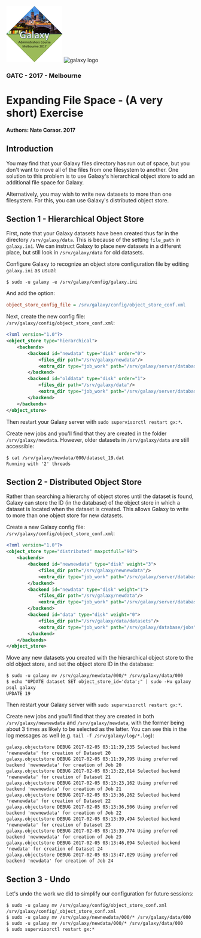 ![GATC Logo](../../docs/shared-images/gatc2017_logo_150.png) ![galaxy logo](../../docs/shared-images/galaxy_logo_25percent_transparent.png)

### GATC - 2017 - Melbourne

# Expanding File Space - (A very short) Exercise

#### Authors: Nate Coraor. 2017

## Introduction

You may find that your Galaxy files directory has run out of space, but you don't want to move all of the files from one filesystem to another. One solution to this problem is to use Galaxy's hierarchical object store to add an additional file space for Galaxy.

Alternatively, you may wish to write new datasets to more than one filesystem. For this, you can use Galaxy's distributed object store.

## Section 1 - Hierarchical Object Store

First, note that your Galaxy datasets have been created thus far in the directory `/srv/galaxy/data`. This is because of the setting `file_path` in `galaxy.ini`. We can instruct Galaxy to place new datasets in a different place, but still look in `/srv/galaxy/data` for old datasets.

Configure Galaxy to recognize an object store configuration file by editing `galaxy.ini` as usual:

```console
$ sudo -u galaxy -e /srv/galaxy/config/galaxy.ini
```

And add the option:

```ini
object_store_config_file = /srv/galaxy/config/object_store_conf.xml
```

Next, create the new config file: `/srv/galaxy/config/object_store_conf.xml`:

```xml
<?xml version="1.0"?>
<object_store type="hierarchical">
    <backends>
        <backend id="newdata" type="disk" order="0">
            <files_dir path="/srv/galaxy/newdata"/>
            <extra_dir type="job_work" path="/srv/galaxy/server/database/newjobs"/>
        </backend>
        <backend id="olddata" type="disk" order="1">
            <files_dir path="/srv/galaxy/data"/>
            <extra_dir type="job_work" path="/srv/galaxy/server/database/jobs"/>
        </backend>
    </backends>
</object_store>
```

Then restart your Galaxy server with `sudo supervisorctl restart gx:*`.

Create new jobs and you'll find that they are created in the folder `/srv/galaxy/newdata`. However, older datasets in `/srv/galaxy/data` are still accessible:

```console
$ cat /srv/galaxy/newdata/000/dataset_19.dat
Running with '2' threads
```

## Section 2 - Distributed Object Store

Rather than searching a hierarchy of object stores until the dataset is found, Galaxy can store the ID (in the database) of the object store in which a dataset is located when the dataset is created. This allows Galaxy to write to more than one object store for new datasets.

Create a new Galaxy config file: `/srv/galaxy/config/object_store_conf.xml`:

```xml
<?xml version="1.0"?>
<object_store type="distributed" maxpctfull="90">
    <backends>
        <backend id="newnewdata" type="disk" weight="3">
            <files_dir path="/srv/galaxy/newnewdata"/>
            <extra_dir type="job_work" path="/srv/galaxy/server/database/newnewjobs"/>
        </backend>
        <backend id="newdata" type="disk" weight="1">
            <files_dir path="/srv/galaxy/newdata"/>
            <extra_dir type="job_work" path="/srv/galaxy/server/database/newjobs"/>
        </backend>
        <backend id="data" type="disk" weight="0">
            <files_dir path="/srv/galaxy/data/datasets"/>
            <extra_dir type="job_work" path="/srv/galaxy/database/jobs"/>
        </backend>
    </backends>
</object_store>
```

Move any new datasets you created with the hierarchical object store to the old object store, and set the object store ID in the database:

```console
$ sudo -u galaxy mv /srv/galaxy/newdata/000/* /srv/galaxy/data/000
$ echo "UPDATE dataset SET object_store_id='data';" | sudo -Hu galaxy psql galaxy
UPDATE 19
```

Then restart your Galaxy server with `sudo supervisorctl restart gx:*`.

Create new jobs and you'll find that they are created in both `/srv/galaxy/newnewdata` and `/srv/galaxy/newdata`, with the former being about 3 times as likely to be selected as the latter. You can see this in the log messages as well (e.g. `tail -f /srv/galaxy/log/*.log`):

```
galaxy.objectstore DEBUG 2017-02-05 03:11:39,335 Selected backend 'newnewdata' for creation of Dataset 20
galaxy.objectstore DEBUG 2017-02-05 03:11:39,795 Using preferred backend 'newnewdata' for creation of Job 20
galaxy.objectstore DEBUG 2017-02-05 03:13:22,614 Selected backend 'newnewdata' for creation of Dataset 21
galaxy.objectstore DEBUG 2017-02-05 03:13:23,162 Using preferred backend 'newnewdata' for creation of Job 21
galaxy.objectstore DEBUG 2017-02-05 03:13:36,262 Selected backend 'newnewdata' for creation of Dataset 22
galaxy.objectstore DEBUG 2017-02-05 03:13:36,506 Using preferred backend 'newnewdata' for creation of Job 22
galaxy.objectstore DEBUG 2017-02-05 03:13:39,494 Selected backend 'newnewdata' for creation of Dataset 23
galaxy.objectstore DEBUG 2017-02-05 03:13:39,774 Using preferred backend 'newnewdata' for creation of Job 23
galaxy.objectstore DEBUG 2017-02-05 03:13:46,094 Selected backend 'newdata' for creation of Dataset 24
galaxy.objectstore DEBUG 2017-02-05 03:13:47,029 Using preferred backend 'newdata' for creation of Job 24
```

## Section 3 - Undo

Let's undo the work we did to simplify our configuration for future sessions:

```console
$ sudo -u galaxy mv /srv/galaxy/config/object_store_conf.xml /srv/galaxy/config/_object_store_conf.xml
$ sudo -u galaxy mv /srv/galaxy/newnewdata/000/* /srv/galaxy/data/000
$ sudo -u galaxy mv /srv/galaxy/newdata/000/* /srv/galaxy/data/000
$ sudo supervisorctl restart gx:*
```
